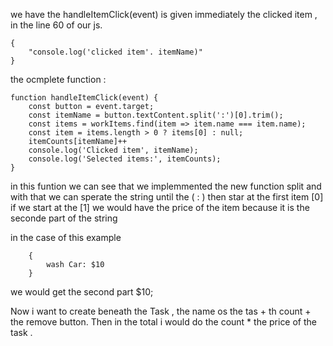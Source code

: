 we have the handleItemClick(event) 
    is given immediately the clicked item , in the line 60 of our js.


    {
        "console.log('clicked item'. itemName)"
    }

the ocmplete function :
```
function handleItemClick(event) {
    const button = event.target;
    const itemName = button.textContent.split(':')[0].trim();
    const items = workItems.find(item => item.name === item.name);
    const item = items.length > 0 ? items[0] : null;
    itemCounts[itemName]++
    console.log('Clicked item', itemName);
    console.log('Selected items:', itemCounts);
}

``` 

in this funtion we can see that we implemmented the new function split and with that we can sperate the string until the ( : ) then star at the first item [0] if we start at the [1] we would have the price of the item because it is the seconde part of the string 

in the case of this example 
```
    { 
        wash Car: $10
    }
```
we would get the second part $10;

Now i want to create beneath the Task , the name os the tas + th count + the remove button. Then in the total i would do the count * the price of the task .
